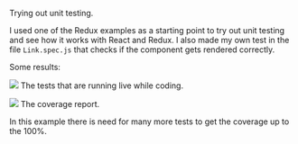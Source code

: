 Trying out unit testing.

I used one of the Redux examples as a starting point to try out unit testing and see how it works with React and Redux. I also made my own test in the file `Link.spec.js` that checks if the component gets rendered correctly.

Some results:

![](https://i.imgur.com/pDOXnvp.png)
The tests that are running live while coding.

![](https://i.imgur.com/nh41TtN.png)
The coverage report.

In this example there is need for many more tests to get the coverage up to the 100%.
